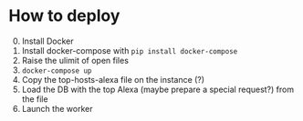 # How to deploy

0. Install Docker
0. Install docker-compose with `pip install docker-compose`
0. Raise the ulimit of open files
0. `docker-compose up`
0. Copy the top-hosts-alexa file on the instance (?)
0. Load the DB with the top Alexa (maybe prepare a special request?) from the file
0. Launch the worker
